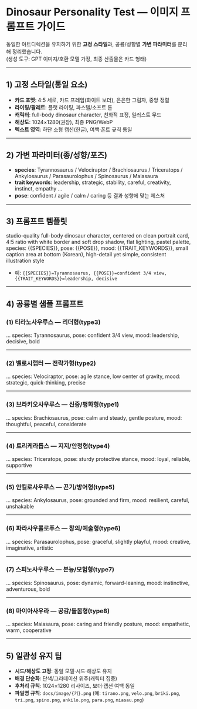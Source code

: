 # Dinosaur Personality Test — 이미지 프롬프트 가이드

동일한 아트디렉션을 유지하기 위한 **고정 스타일**과, 공룡/성향별 **가변 파라미터**를 분리해 정리했습니다.  
(생성 도구: GPT 이미지/호환 모델 가정, 최종 산출물은 카드 형태)

---

## 1) 고정 스타일(통일 요소)
- **카드 포맷**: 4:5 세로, 카드 프레임(화이트 보더), 은은한 그림자, 중앙 정렬
- **라이팅/팔레트**: 플랫 라이팅, 파스텔/소프트 톤
- **캐릭터**: full-body dinosaur character, 친화적 표정, 일러스트 무드
- **해상도**: 1024×1280(권장), 최종 PNG/WebP
- **텍스트 영역**: 하단 소형 캡션(한글), 여백·폰트 규칙 통일

---

## 2) 가변 파라미터(종/성향/포즈)
- **species**: Tyrannosaurus / Velociraptor / Brachiosaurus / Triceratops / Ankylosaurus / Parasaurolophus / Spinosaurus / Maiasaura
- **trait keywords**: leadership, strategic, stability, careful, creativity, instinct, empathy …
- **pose**: confident / agile / calm / caring 등 결과 성향에 맞는 제스처

---

## 3) 프롬프트 템플릿
studio-quality full-body dinosaur character, centered on clean portrait card,
4:5 ratio with white border and soft drop shadow, flat lighting, pastel palette,
species: {{SPECIES}},
pose: {{POSE}},
mood: {{TRAIT_KEYWORDS}},
small caption area at bottom (Korean),
high-detail yet simple, consistent illustration style

- 예: `{{SPECIES}}=Tyrannosaurus, {{POSE}}=confident 3/4 view, {{TRAIT_KEYWORDS}}=leadership, decisive`

---

## 4) 공룡별 샘플 프롬프트

### (1) 티라노사우루스 — 리더형(type3)
... species: Tyrannosaurus,
pose: confident 3/4 view,
mood: leadership, decisive, bold

---

### (2) 벨로시랩터 — 전략가형(type2)
... species: Velociraptor,
pose: agile stance, low center of gravity,
mood: strategic, quick-thinking, precise

---

### (3) 브라키오사우루스 — 신중/평화형(type1)
... species: Brachiosaurus,
pose: calm and steady, gentle posture,
mood: thoughtful, peaceful, considerate

---

### (4) 트리케라톱스 — 지지/안정형(type4)
... species: Triceratops,
pose: sturdy protective stance,
mood: loyal, reliable, supportive

---

### (5) 안킬로사우루스 — 끈기/방어형(type5)
... species: Ankylosaurus,
pose: grounded and firm,
mood: resilient, careful, unshakable

---

### (6) 파라사우롤로푸스 — 창의/예술형(type6)
... species: Parasaurolophus,
pose: graceful, slightly playful,
mood: creative, imaginative, artistic

---

### (7) 스피노사우루스 — 본능/모험형(type7)
... species: Spinosaurus,
pose: dynamic, forward-leaning,
mood: instinctive, adventurous, bold

---

### (8) 마이아사우라 — 공감/돌봄형(type8)
... species: Maiasaura,
pose: caring and friendly posture,
mood: empathetic, warm, cooperative


---

## 5) 일관성 유지 팁
- **시드/해상도 고정**: 동일 모델·시드·해상도 유지
- **배경 단순화**: 단색/그라데이션 위주(캐릭터 집중)
- **후처리 규칙**: 1024×1280 리사이즈, 보더·캡션 여백 동일
- **파일명 규칙**: `docs/image/{키}.png` (예: `tirano.png`, `velo.png`, `briki.png`, `tri.png`, `spino.png`, `ankilo.png`, `para.png`, `miasau.png`)